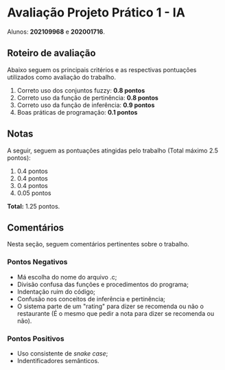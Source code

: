 # Avaliação Projeto Prático 1 - IA
Alunos: **202109968** e **202001716**.

## Roteiro de avaliação

Abaixo seguem os principais critérios e as respectivas pontuações utilizados como avaliação do trabalho.

1. Correto uso dos conjuntos fuzzy: **0.8 pontos**
2. Correto uso da função de pertinência: **0.8 pontos**
3. Correto uso da função de inferência: **0.9 pontos**
4. Boas práticas de programação: **0.1 pontos**

## Notas

A seguir, seguem as pontuações atingidas pelo trabalho (Total máximo 2.5 pontos):

1. 0.4 pontos
2. 0.4 pontos
3. 0.4 pontos
4. 0.05 pontos

**Total:** 1.25 pontos.

## Comentários

Nesta seção, seguem comentários pertinentes sobre o trabalho.

### Pontos Negativos
- Má escolha do nome do arquivo .c;
- Divisão confusa das funções e procedimentos do programa;
- Indentação ruim do código;
- Confusão nos conceitos de inferência e pertinência;
- O sistema parte de um "rating" para dizer se recomenda ou não o restaurante (É o mesmo que pedir a nota para dizer se recomenda ou não).

### Pontos Positivos
- Uso consistente de *snake case*;
- Indentificadores semânticos.